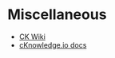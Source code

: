 ﻿# Miscellaneous

* [CK Wiki]( https://github.com/mlcommons/ck/wiki )
* [cKnowledge.io docs]( https://cKnowledge.io/docs )


